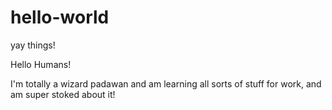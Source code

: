 # hello-world
yay things!

Hello Humans!

I'm totally a wizard padawan and am learning all sorts of stuff for work, and am super stoked about it!
